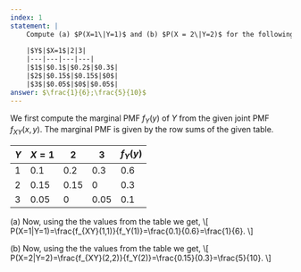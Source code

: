 ```yaml
---
index: 1
statement: |
    Compute (a) $P(X=1\|Y=1)$ and (b) $P(X = 2\|Y=2)$ for the following joint distribution:
    
    |$Y$|$X=1$|2|3|
    |---|---|---|---|
    |$1$|$0.1$|$0.2$|$0.3$|
    |$2$|$0.15$|$0.15$|$0$|
    |$3$|$0.05$|$0$|$0.05$|
answer: $\frac{1}{6};\frac{5}{10}$
---
```

We first compute the marginal PMF $f_Y(y)$ of $Y$ from the given joint PMF $f_{XY}(x,y)$. The marginal PMF is given by the row sums of the given table.

|$Y$|$X=1$|2|3|$f_Y(y)$|
|--|--|--|--|--|
|$1$|$0.1$|$0.2$|$0.3$|$0.6$|
|$2$|$0.15$|$0.15$|$0$|$0.3$|
|$3$|$0.05$|$0$|$0.05$|$0.1$|

(a)  Now, using the the values from the table we get,
\\[
P(X=1\|Y=1)=\frac{f_{XY}(1,1)}{f_Y(1)}=\frac{0.1}{0.6}=\frac{1}{6}.
\\]

(b)  Now, using the the values from the table we get,
\\[
P(X=2\|Y=2)=\frac{f_{XY}(2,2)}{f_Y(2)}=\frac{0.15}{0.3}=\frac{5}{10}.
\\]
